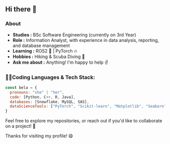 ## Hi there 👋

### About

-  **Studies :** BSc Software Engineering (currently on 3rd Year)
-  **Role :** Information Analyst, with experience in data analysis, reporting, and database management
-  **Learning :** ROS2 🤖 | PyTorch :fire:
-  **Hobbies :** Hiking & Scuba Diving :flipper:
-  **Ask me about :** Anything! I'm happy to help :v:


### 👩‍💻Coding Languages & Tech Stack:

```javascript
const bela = {
  pronouns: "she" | "her",
  code: [Python, C++, R, Java],
  databases: [Snowflake, MySQL, SAS],
  dataScienceTools: ["PyTorch", "Scikit-learn", "Matplotlib", "Seaborn", "PowerBI", "Tableau"]
}
```

Feel free to explore my repositories, or reach out if you'd like to collaborate on a project! 🚀

Thanks for visiting my profile! 😄
